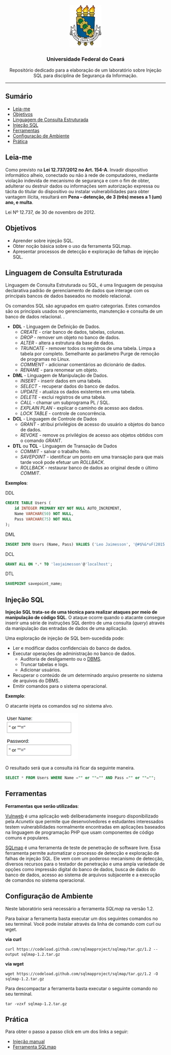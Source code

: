 <p align="center">
    <img src="img/brasao.png" alt="brasao da universidade federal do ceará." width="100px">
</p>

<h3 align="center">Universidade Federal do Ceará</h3>

<p align="center">Repositório dedicado para a elaboração de um laboratório sobre Injeção SQL para disciplina de Segurança da Informação.</p>

---

## Sumário

- [Leia-me](#leia-me)
- [Objetivos](#objetivos)
- [Linguagem de Consulta Estruturada](#linguagem-de-consulta-estruturada)
- [Injeção SQL](#injeção-sql)
- [Ferramentas](#ferramentas)
- [Configuração de Ambiente](#configuração-de-ambiente)
- [Prática](#prática)

## Leia-me

Como previsto na **Lei 12.737/2012 no Art. 154-A**.  Invadir dispositivo informático alheio, conectado ou não à rede de computadores, mediante violação indevida de mecanismo de segurança e com o fim de obter, adulterar ou destruir dados ou informações sem autorização expressa ou tácita do titular do dispositivo ou instalar vulnerabilidades para obter vantagem ilícita, resultará em **Pena – detenção, de 3 (três) meses a 1 (um) ano, e multa**.

Lei Nº 12.737, de 30 de novembro de 2012.

## Objetivos
- Aprender sobre injeção SQL.
- Obter noção básica sobre o uso da ferramenta SQLmap.
- Apresentar processos de detecção e exploração de falhas de injeção SQL.

## Linguagem de Consulta Estruturada

Linguagem de Consulta Estruturada ou SQL, é uma linguagem de pesquisa declarativa padrão de gerenciamento de dados que interage com os principais bancos de dados baseados no modelo relacional.

Os comandos SQL são agrupados em quatro categorias. Estes comandos são os principais usados no gerenciamento, manutenção e consulta de um banco de dados relacional.
.

- **DDL** - Linguagem de Definição de Dados.
    - *CREATE* - criar banco de dados, tabelas, colunas.
    - *DROP* - remover um objeto no banco de dados.
    - *ALTER* - altera a estrutura da base de dados.
    - *TRUNCATE* - remover todos os registros de uma tabela. Limpa a tabela por completo. Semelhante ao parâmetro Purge de remoção de programas no Linux.
    - *COMMENT* - adicionar comentários ao dicionário de dados.
    - *RENAME* - para renomear um objeto.
- **DML** - Linguagem de Manipulação de Dados.
    - *INSERT* - inserir dados em uma tabela.
    - *SELECT* - recuperar dados do banco de dados.
    - *UPDATE* - atualiza os dados existentes em uma tabela.
    - *DELETE* - exclui registros de uma tabela.
    - *CALL* - chamar um subprograma PL / SQL.
    - *EXPLAIN PLAN* - explicar o caminho de acesso aos dados.
    - *LOCK TABLE* - controle de concorrência.
- **DCL** - Linguagem de Controle de Dados
    - *GRANT* - atribui privilégios de acesso do usuário a objetos do banco de dados.
    - *REVOKE* - remove os privilégios de acesso aos objetos obtidos com o comando *GRANT*.
- **DTL** ou **TCL** - Linguagem de Transação de Dados
    - *COMMIT* - salvar o trabalho feito.
    - *SAVEPOINT* - identificar um ponto em uma transação para que mais tarde você pode efetuar um *ROLLBACK*.
    - *ROLLBACK* - restaurar banco de dados ao original desde o último *COMMIT*.


**Exemplos**:

DDL
```sql
CREATE TABLE Users (
    id INTEGER PRIMARY KEY NOT NULL AUTO_INCREMENT,
    Name VARCHAR(50) NOT NULL,
    Pass VARCHAR(75) NOT NULL
);
```

DML
```sql
INSERT INTO Users (Name, Pass) VALUES ('Leo Jaimesson', '@#$%&*uF(2015.1')
```

DCL
```sql
GRANT ALL ON *.* TO 'leojaimesson'@'localhost';
```

DTL
```sql
SAVEPOINT savepoint_name;
```

## Injeção SQL

**Injeção SQL trata-se de uma técnica para realizar ataques por meio de manipulação de código SQL**. O ataque ocorre quando o atacante consegue inserir uma série de instruções SQL dentro de uma consulta (*query*) através da manipulação das entradas de dados de uma aplicação.

Uma exploração de injeção de SQL bem-sucedida pode:
- Ler e modificar dados confidenciais do banco de dados.
- Executar operações de administração no banco de dados.
    - Auditoria de desligamento ou o [DBMS](http://knoow.net/ciencinformtelec/informatica/database-management-systems-dbms/).
    - Truncar tabelas e logs.
    - Adicionar usuários. 
- Recuperar o conteúdo de um determinado arquivo presente no sistema de arquivos do DBMS.
- Emitir comandos para o sistema operacional.

**Exemplo**:

O atacante injeta os comandos sql no sistema alvo.

![exemplo de injecao sql](img/exemplo_injecao_sql.png)

O resultado será que a consulta irá ficar da seguinte maneira.

```sql
SELECT * FROM Users WHERE Name ="" or ""="" AND Pass ="" or ""="";
```


## Ferramentas

**Ferramentas que serão utilizadas**:

[Vulnweb](http://testphp.vulnweb.com/) é uma aplicação web deliberadamente inseguro disponibilizado pela *Acunetix* que permite que desenvolvedores e estudantes interessados testem vulnerabilidades normalmente encontradas em aplicações baseados na linguagem de programação PHP que usam componentes de código comuns e populares.

[SQLmap](http://sqlmap.org) é uma ferramenta de teste de penetração de software livre. Essa ferramenta permite automatizar o processo de detecção e exploração de falhas de injeção SQL. Ele vem com um poderoso mecanismo de detecção, diversos recursos para o testador de penetração e uma ampla variedade de opções como impressão digital do banco de dados, busca de dados do banco de dados, acesso ao sistema de arquivos subjacente e a execução de comandos no sistema operacional.


## Configuração de Ambiente

Neste laboratório será necessário a ferramenta *SQLmap* na versão 1.2.

Para baixar a ferramenta basta executar um dos seguintes comandos no seu terminal. Você pode instalar através da linha de comando com curl ou wget.

**via curl**
```console
curl https://codeload.github.com/sqlmapproject/sqlmap/tar.gz/1.2 --output sqlmap-1.2.tar.gz
```

**via wget**

```console
wget https://codeload.github.com/sqlmapproject/sqlmap/tar.gz/1.2 -O sqlmap-1.2.tar.gz
```

Para descompactar a ferramenta basta executar o seguinte comando no seu terminal.

```console
tar -vzxf sqlmap-1.2.tar.gz
```

## Prática
Para obter o passo a passo click em um dos links a seguir:
- [Injeção manual](https://raw.githubusercontent.com/leojaimesson/tutorial-sql-injection/master/pdf/Tutorial%20SQL%20Injection%20Manual.pdf)
- [Ferramenta SQLmap](https://raw.githubusercontent.com/leojaimesson/tutorial-sql-injection/master/pdf/Tutorial%20SQL%20Injection%20Com%20SQLMAP.pdf)
